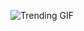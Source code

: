 ![Trending GIF](https://media2.giphy.com/media/v1.Y2lkPThiYjIxNzcycXlkMWpxbmo4aXNrcGpibGtneDByb3dpYm40a3g1OGwwemViOXExYyZlcD12MV9naWZzX3NlYXJjaCZjdD1n/2jMtpIi8mhE8ctiMtK/giphy.gif)
